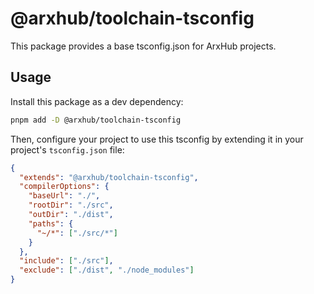 # @arxhub/toolchain-tsconfig

This package provides a base tsconfig.json for ArxHub projects.

## Usage

Install this package as a dev dependency:

```bash
pnpm add -D @arxhub/toolchain-tsconfig
```

Then, configure your project to use this tsconfig by extending it in your project's `tsconfig.json` file:

```json
{
  "extends": "@arxhub/toolchain-tsconfig",
  "compilerOptions": {
    "baseUrl": "./",
    "rootDir": "./src",
    "outDir": "./dist",
    "paths": {
      "~/*": ["./src/*"]
    }
  },
  "include": ["./src"],
  "exclude": ["./dist", "./node_modules"]
}
```

